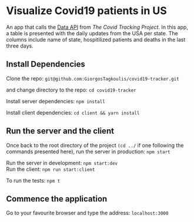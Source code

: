 # Visualize Covid19 patients in US

An app that calls the [Data API](https://covidtracking.com/api) from *The Covid Tracking Project*. In this app, a table is presented with the daily updates from the USA per state. The columns include name of state, hospitilized patients and deaths in the last three days.

## Install Dependencies

Clone the repo: `git@github.com:GiorgosTagkoulis/covid19-tracker.git`

and change directory to the repo: `cd covid19-tracker`

Install server dependencies: `npm install`

Install client dependencies: `cd client && yarn install`

## Run the server and the client

Once back to the root directory of the project `(cd ../` if one following the commands presented here), run the server in production: `npm start`

Run the server in development: `npm start:dev`  
Run the client: `npm run start:client`

To run the tests: `npm t`

## Commence the application
Go to your favourite browser and type the address: `localhost:3000`

